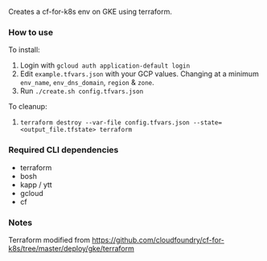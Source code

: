 Creates a cf-for-k8s env on GKE using terraform.

### How to use

To install:
1. Login with `gcloud auth application-default login`
1. Edit `example.tfvars.json` with your GCP values. Changing at a minimum `env_name`, `env_dns_domain`, `region` & `zone`.
1. Run `./create.sh config.tfvars.json`

To cleanup:
1. `terraform destroy --var-file config.tfvars.json --state=<output_file.tfstate> terraform`

### Required CLI dependencies
* terraform
* bosh
* kapp / ytt
* gcloud
* cf

### Notes
Terraform modified from https://github.com/cloudfoundry/cf-for-k8s/tree/master/deploy/gke/terraform

